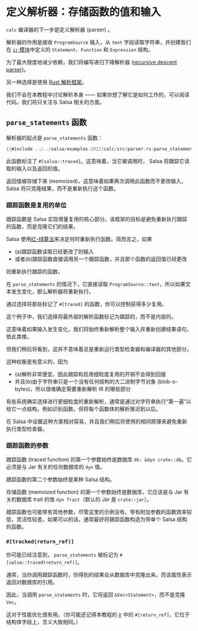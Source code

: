 <!-- master#1363d78 --->

# 定义解析器：存储函数的值和输入

`calc` 编译器的下一步是定义解析器 (parser) 。

解析器的作用是接收 `ProgramSource` 输入，从 `text` 字段读取字符串，并创建我们在 [`ir` 模块][ir]中定义的 `Statement`、`Function` 和 `Expression` 结构。

为了最大限度地减少依赖，我们将编写递归下降解析器 ([recursive descent parser])。

另一种选择是使用 [Rust 解析框架][parsing framework]。

我们不会在本教程中讨论解析本身 —— 如果你想了解它是如何工作的，可以阅读代码。我们将只关注与 Salsa 相关的方面。

[recursive descent parser]: https://en.wikipedia.org/wiki/Recursive_descent_parser
[parsing framework]: https://rustrepo.com/catalog/rust-parsing_newest_1
[ir]: ./ir.md

## `parse_statements` 函数

解析器的起点是 `parse_statements` 函数：

```rust
{{#include ../../salsa/examples-2022/calc/src/parser.rs:parse_statements}}
```

此函数标注了 `#[salsa::traced]`。这意味着，当它被调用时， Salsa 将跟踪它读取的输入以及返回的值。

返回值被存储下来 (memoized)，这意味着如果再次调用此函数而不更改输入， Salsa 将只克隆结果，而不是重新执行这个函数。

### 跟踪函数是复用的单位

跟踪函数是 Salsa 实现增量复用的核心部分。该框架的目标是避免重新执行跟踪的函数，而是克隆它们的结果。

Salsa 使用[红-绿算法](../reference/algorithm.md)来决定何时重新执行函数。简而言之，如果
- (a)跟踪函数读取已经更改了的输入
- 或者(b)跟踪函数直接调用另一个跟踪函数，并且那个函数的返回值已经更改

则重新执行跟踪的函数。

在 `parse_statements` 的情况下，它直接读取 `ProgramSource::text`，所以如果文本发生变化，那么解析器将重新执行。

通过选择将那些标记了 `#[traced]` 的函数，你可以控制获得多少复用。

这个例子中，我们选择将最外层的解析函数标记为跟踪的，而不是内层的。

这意味着如果输入发生变化，我们将始终重新解析整个输入并重新创建结果语句，依此类推。

但我们稍后将看到，这并不意味着总是重新运行类型检查器和编译器的其他部分。

这种权衡是有意义的，因为
- (a)解析非常便宜，因此跟踪和启用细粒度复用的开销不会得到回报
- 并且(b)由于字符串只是一个没有任何结构的大二进制字节对象 (blob-o-bytes)，所以很难确定需要重新解析 IR 的哪些部分

有些系统确实选择进行更细粒度的重新解析，通常是通过对字符串执行“第一遍”以给它一点结构，例如识别函数，但将每个函数体的解析推迟到以后。

在 Salsa 中设置这种方案相对容易，并且我们稍后将使用的相同原理来避免重新执行类型检查器。

### 跟踪函数的参数

跟踪函数 (traced function) 的第一个参数始终是数据库 `db: &dyn crate::db`。它必须是与 Jar 有关的任何数据库的 `dyn` 值。

跟踪函数的第二个参数始终是某种 Salsa 结构。

存储函数 (memoized function) 的第一个参数始终是数据库，它应该是与 Jar 有关的数据库 trait 的值 `dyn Trait`（默认的 Jar 是 `crate::jar`）。

跟踪函数也可能带有其他参数，尽管这里的示例没有。带有附加参数的函数效率较低，灵活性较差。如果可以的话，通常最好将跟踪函数构造为带单个 Salsa 结构的函数。

### `#[tracked(return_ref)]`

你可能已经注意到， `parse_statements` 被标记为 `#[salsa::traced(return_ref)]`。

通常，当你调用跟踪函数时，你得到的结果会从数据库中克隆出来。而该属性表示返回对数据库的引用。

因此，当调用 `parse_statements` 时，它将返回 `&Vec<Statement>`，而不是克隆 `Vec`。

这对于性能优化很有用。（你可能还记得本教程的 [ir] 中的 `#[return_ref]`，它位于结构体字段上，含义大致相同。）
